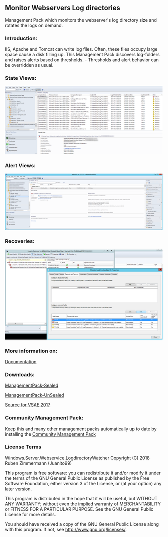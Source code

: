## Monitor Webservers Log directories

Management Pack which monitors the webserver's log directory size and rotates the logs on demand.


### Introduction:
IIS, Apache and Tomcat can write log files. Often, these files occupy large space cause a disk filling up.
This Management Pack discovers log-folders and raises alerts based on thresholds. - Thresholds and alert behavior can be overridden as usual.



### State Views:
![StateView_WebSites](https://raw.githubusercontent.com/Juanito99/Windows.Server.Webservice.LogdirectoryWatcher/master/PicturesForGitWebSite/StateView.png)



### Alert Views:
![AlertView_WebSites](https://raw.githubusercontent.com/Juanito99/Windows.Server.Webservice.LogdirectoryWatcher/master/PicturesForGitWebSite/Alerts.png)


### Recoveries:
![Recoveries](https://raw.githubusercontent.com/Juanito99/Windows.Server.Webservice.LogdirectoryWatcher/master/PicturesForGitWebSite/Recoveries.png)



### More information on:
[Documentation](https://github.com/Juanito99/Windows.Server.Webservice.LogdirectoryWatcher/blob/master/Documentation/MonitoringWebserversLogdirectorySizeWithSCOM.pdf)


### Downloads:
[ManagementPack-Sealed](https://github.com/Juanito99/Windows.Server.Webservice.LogdirectoryWatcher/blob/master/Windows.Server.Webservice.LogdirectoryWatcher/bin/Release/Windows.Server.Webservice.LogdirectoryWatcher.mpb) 

[ManagementPack-UnSealed](https://github.com/Juanito99/Windows.Server.Webservice.LogdirectoryWatcher/blob/master/Windows.Server.Webservice.LogdirectoryWatcher/bin/Release/Windows.Server.Webservice.LogdirectoryWatcher.xml) 

[Source for VSAE 2017](https://github.com/Juanito99/Windows.Server.Webservice.LogdirectoryWatcher/tree/master/Windows.Server.Webservice.LogdirectoryWatcher/Windows.Server.Webservice.LogdirectoryWatcher)



### Community Management Pack:
Keep this and many other management packs automatically up to date by installing the [Community Management Pack](https://squaredup.com/landing-pages/the-scom-community-mp-catalog)



### License Terms

Windows.Server.Webservice.LogdirectoryWatcher
Copyright (C) 2018 Ruben Zimmermann (Juanito99)

This program is free software: you can redistribute it and/or modify
it under the terms of the GNU General Public License as published by
the Free Software Foundation, either version 3 of the License, or
(at your option) any later version.

This program is distributed in the hope that it will be useful,
but WITHOUT ANY WARRANTY; without even the implied warranty of
MERCHANTABILITY or FITNESS FOR A PARTICULAR PURPOSE.  See the
GNU General Public License for more details.

You should have received a copy of the GNU General Public License
along with this program.  If not, see <http://www.gnu.org/licenses/>.
